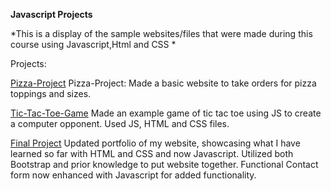 **Javascript Projects**

*This is a display of the sample websites/files that were made during this course using Javascript,Html and CSS *

Projects:

[Pizza-Project](https://https://github.com/Mfrom801/Javascript-Projects/tree/main/Pizza-Project) Pizza-Project: Made a basic website to take orders for pizza toppings and sizes.
  
  [Tic-Tac-Toe-Game](https://github.com/Mfrom801/Javascript-Projects/tree/main/TicTacToe) Made an example game of tic tac toe using JS to create a computer opponent. Used JS, HTML and CSS files.
  
  [Final Project](https://github.com/Mfrom801/Mfrom801.github.io) Updated portfolio of my website, showcasing what I have learned so far with HTML and CSS and now Javascript. Utilized both Bootstrap and prior knowledge to put
  website together. Functional Contact form now enhanced with Javascript for added functionality.
